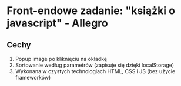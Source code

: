 # Front-endowe zadanie: "książki o javascript" - Allegro


## Cechy
    
1. Popup image po kliknięciu na okładkę
2. Sortowanie według parametrów (zapisuje się dzięki localStorage)
3. Wykonana w czystych technologiach HTML, CSS i JS (bez użycie frameworków)
